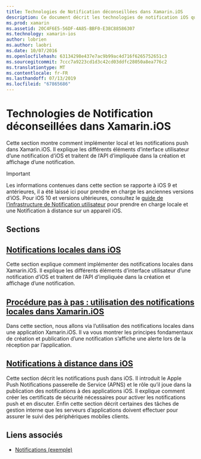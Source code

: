 ```yaml
---
title: Technologies de Notification déconseillées dans Xamarin.iOS
description: Ce document décrit les technologies de notification iOS qui ont été déconseillées en faveur de l’infrastructure de Notifications à l’utilisateur, introduite dans iOS 10.
ms.prod: xamarin
ms.assetid: 20C4F6E5-56DF-4A85-BBF0-E38C88586307
ms.technology: xamarin-ios
author: lobrien
ms.author: laobri
ms.date: 10/07/2016
ms.openlocfilehash: 63134298e437e7ac9b99ac4d716f6265752651c3
ms.sourcegitcommit: 7ccc7a9223cd1d3c42cd03ddfc28050a8ea776c2
ms.translationtype: MT
ms.contentlocale: fr-FR
ms.lasthandoff: 07/13/2019
ms.locfileid: "67865686"
---
```

# <a name="deprecated-notification-technologies-in-xamarinios"></a>Technologies de Notification déconseillées dans Xamarin.iOS

Cette section montre comment implémenter local et les notifications push dans Xamarin.iOS. Il explique les différents éléments d’interface utilisateur d’une notification d’iOS et traitent de l’API d’impliquée dans la création et affichage d’une notification.

> [!IMPORTANT]
> Les informations contenues dans cette section se rapporte à iOS 9 et antérieures, il a été laissé ici pour prendre en charge les anciennes versions d’iOS. Pour iOS 10 et versions ultérieures, consultez le [guide de l’infrastructure de Notification utilisateur](~/ios/platform/user-notifications/index.md) pour prendre en charge locale et une Notification à distance sur un appareil iOS.

## <a name="sections"></a>Sections

<a name="Local Notifications In iOS" />

## <a name="local-notifications-in-ioslocal-notifications-in-iosmd"></a>[Notifications locales dans iOS](local-notifications-in-ios.md)

Cette section explique comment implémenter des notifications locales dans Xamarin.iOS. Il explique les différents éléments d’interface utilisateur d’une notification d’iOS et traitent de l’API d’impliquée dans la création et affichage d’une notification.

<a name="Local Notifications Walkthrough" />

## <a name="walkthrough---using-local-notifications-in-xamarinioslocal-notifications-in-ios-walkthroughmd"></a>[Procédure pas à pas : utilisation des notifications locales dans Xamarin.iOS](local-notifications-in-ios-walkthrough.md)

Dans cette section, nous allons via l’utilisation des notifications locales dans une application Xamarin.iOS. Il va vous montrer les principes fondamentaux de création et publication d’une notification s’affiche une alerte lors de la réception par l’application.

<a name="Remote Notifications In iOS" />

## <a name="remote-notifications-in-iosremote-notifications-in-iosmd"></a>[Notifications à distance dans iOS](remote-notifications-in-ios.md)

Cette section décrit les notifications push dans iOS. Il introduit le Apple Push Notifications passerelle de Service (APNS) et le rôle qu’il joue dans la publication des notifications à des applications iOS. Il explique comment créer les certificats de sécurité nécessaires pour activer les notifications push et en discuter. Enfin cette section décrit certaines des tâches de gestion interne que les serveurs d’applications doivent effectuer pour assurer le suivi des périphériques mobiles clients.

## <a name="related-links"></a>Liens associés

- [Notifications (exemple)](https://developer.xamarin.com/samples/monotouch/Notifications/)
